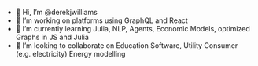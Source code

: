 - 👋 Hi, I’m @derekjwilliams
- 👀 I’m working on platforms using GraphQL and React
- 🌱 I’m currently learning Julia, NLP, Agents, Economic Models, optimized Graphs in JS and Julia
- 💞️ I’m looking to collaborate on Education Software, Utility Consumer (e.g. electricity) Energy modelling

